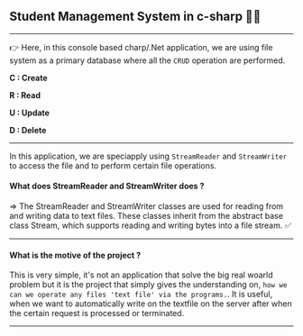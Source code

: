 ## <b>Student Management System in c-sharp 👨‍✈️</b>

---

👉 Here, in this console based charp/.Net application, we are using file system as a primary database where all the `CRUD` operation are performed.

<b>C : Create</b>

<b>R : Read</b>

<b>U : Update</b>

<b>D : Delete</b>

---

In this application, we are speciapply using `StreamReader` and `StreamWriter` to access the file and to perform certain file operations.

#### What does StreamReader and StreamWriter does ?

=> The StreamReader and StreamWriter classes are used for reading from and writing data to text files. These classes inherit from the abstract base class Stream, which supports reading and writing bytes into a file stream. ✅

---

#### What is the motive of the project ?

This is very simple, it's not an application that solve the big real woarld problem but it is the project that simply gives the understanding on, `how we can we operate any files 'text file' via the programs.`. It is useful, when we want to automatically write on the textfile on the server after when the certain request is processed or terminated.

---
